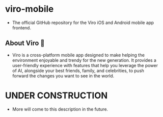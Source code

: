 # viro-mobile
- The official GitHub repository for the Viro iOS and Android mobile app frontend.
## About Viro 🌳
- Viro is a cross-platform mobile app designed to make helping the environment enjoyable and trendy for the new generation. It provides a user-friendly experience with features that help you leverage the power of AI, alongside your best friends, family, and celebrities, to push forward the changes you want to see in the world.

# UNDER CONSTRUCTION
- More will come to this description in the future.

